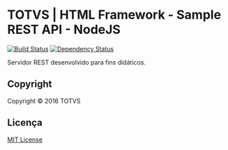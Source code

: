 # TOTVS | HTML Framework - Sample REST API - NodeJS

[![Build Status][travis-image]][travis-url] 
[![Dependency Status][daviddm-image]][daviddm-url]

Servidor REST desenvolvido para fins didáticos.

## Copyright

Copyright © 2016 TOTVS

## Licença

[MIT License](http://en.wikipedia.org/wiki/MIT_License)

[travis-image]:https://travis-ci.org/devtotvs/thf-sample-api.svg?branch=master
[travis-url]:https://travis-ci.org/devtotvs/thf-sample-api
[daviddm-image]:https://david-dm.org/devtotvs/thf-sample-api.svg?theme=shields.io
[daviddm-url]:https://david-dm.org/devtotvs/thf-sample-api

